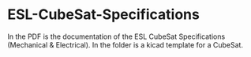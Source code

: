 # ESL-CubeSat-Specifications
In the PDF is the documentation of the ESL CubeSat Specifications (Mechanical & Electrical). 
In the folder is a kicad template for a CubeSat.
